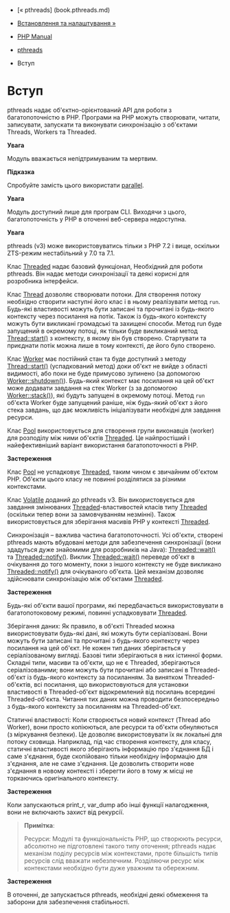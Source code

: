 - [« pthreads] (book.pthreads.md)
- [Встановлення та налаштування »](pthreads.setup.md)

- [PHP Manual](index.md)
- [pthreads](book.pthreads.md)
-   Вступ

# Вступ

pthreads надає об'єктно-орієнтований API для роботи з
багатопоточністю в PHP. Програми на PHP можуть створювати, читати,
записувати, запускати та виконувати синхронізацію з об'єктами Threads,
Workers та Threaded.

**Увага**

Модуль вважається непідтримуваним та мертвим.

**Підказка**

Спробуйте замість цього використати [parallel](book.parallel.md).

**Увага**

Модуль доступний лише для програм CLI. Виходячи з цього,
багатопоточність у PHP в оточенні веб-сервера недоступна.

**Увага**

pthreads (v3) може використовуватись тільки з PHP 7.2 і вище, оскільки
ZTS-режим нестабільний у 7.0 та 7.1.

Клас [Threaded](class.threaded.md) надає базовий функціонал,
Необхідний для роботи pthreads. Він надає методи синхронізації та
деякі корисні для розробника інтерфейси.

Клас [Thread](class.thread.md) дозволяє створювати потоки. Для
створення потоку необхідно створити наступні його клас і в ньому
реалізувати метод `run`. Будь-які властивості можуть бути записані та прочитані
із будь-якого контексту через посилання на потік. Також із будь-якого контексту
можуть бути викликані громадські та захищені способи. Метод run буде
запущений в окремому потоці, як тільки буде викликаний метод
[Thread::start()](thread.start.md) з контексту, в якому він був
створено. Стартувати та приєднати потік можна лише в тому контексті,
де його було створено.

Клас [Worker](class.worker.md) має постійний стан та буде
доступний з методу [Thread::start()](thread.start.md) (успадкований
метод) доки об'єкт не вийде з області видимості, або поки
не буде примусово зупинено (за допомогою
[Worker::shutdown()](worker.shutdown.md)). Будь-який контекст має
посилання на цей об'єкт може додавати завдання на стек Worker (з
за допомогою [Worker::stack()](worker.stack.md)), які будуть запущені в
окремому потоці. Метод `run` об'єкта Worker буде запущений раніше, ніж
будь-який об'єкт з його стека завдань, що дає можливість ініціалізувати
необхідні для завдання ресурси.

Клас [Pool](class.pool.md) використовується для створення групи
виконавців (worker) для розподілу між ними об'єктів
[Threaded](class.threaded.md). Це найпростіший і найефективніший варіант
використання багатопоточності в PHP.

**Застереження**

Клас [Pool](class.pool.md) не успадковує
[Threaded](class.threaded.md), таким чином є звичайним об'єктом
PHP. Об'єкти цього класу не повинні розділятися за різними контекстами.

Клас [Volatile](class.volatile.md) доданий до pthreads v3. Він
використовується для завдання змінюваних
[Threaded](class.threaded.md)-властивостей класів типу
[Threaded](class.threaded.md) (оскільки тепер вони за замовчуванням
незмінні). Також використовується для зберігання масивів PHP у контексті
[Threaded](class.threaded.md).

Синхронізація – важлива частина багатопоточності. Усі об'єкти, створені
pthreads мають вбудовані методи для забезпечення синхронізації (вони
здадуться дуже знайомими для розробників на Java):
[Threaded::wait()](threaded.wait.md) та
[Threaded::notify()](threaded.notify.md). Виклик
[Threaded::wait()](threaded.wait.md) переведе об'єкт в очікування до
того моменту, поки з іншого контексту не буде викликано
[Threaded::notify()](threaded.notify.md) для очікуваного об'єкта. Цей
механізм дозволяє здійснювати синхронізацію між об'єктами
[Threaded](class.threaded.md).

**Застереження**

Будь-які об'єкти вашої програми, які передбачається використовувати в
багатопотоковому режимі, повинні успадковувати
[Threaded](class.threaded.md).

Зберігання даних: Як правило, в об'єкті Threaded можна використовувати
будь-які дані, які можуть бути серіалізовані. Вони можуть бути записані
та прочитані з будь-якого контексту через посилання на цей об'єкт. Не кожен
тип даних зберігається у серіалізованому вигляді. Базові типи зберігаються в них
істинної форми. Складні типи, масиви та об'єкти, що не є
Threaded, зберігаються серіалізованими; вони можуть бути прочитані або
записані в Threaded-об'єкт із будь-якого контексту за посиланням. За винятком
Threaded-об'єктів, всі посилання, що використовуються для установки властивості в
Threaded-об'єкт відокремлений від посилань всередині Threaded-об'єкта. Читання тих
даних можна проводити безпосередньо з будь-якого контексту за посиланням на
Threaded-об'єкт.

Статичні властивості: Коли створюється новий контекст (Thread або
Worker), вони просто копіюються, але ресурси та об'єкти обнуляються (з
міркування безпеки). Це дозволяє використовувати їх як локальні
для потоку сховища. Наприклад, під час створення контексту, для
класу, статичні властивості якого зберігають інформацію про з'єднання
БД і саме з'єднання, буде скопійовано тільки необхідну інформацію
для з'єднання, але не саме з'єднання. Це дозволить створити нове
з'єднання в новому контексті і зберегти його в тому ж місці не
торкаючись оригінального контексту.

**Застереження**

Коли запускаються print_r, var_dump або інші функції налагодження, вони
не включають захист від рекурсії.

> **Примітка**:
>
> Ресурси: Модулі та функціональність PHP, що створюють ресурси, абсолютно
> не підготовлені такого типу оточення; pthreads надає
> механізм поділу ресурсів між контекстами, проте більшість
> типів ресурсів слід вважати небезпечним. Розділяючи ресурс між
> контекстами необхідно бути дуже уважним та обережним.

**Застереження**

В оточенні, де запускається pthreads, необхідні деякі обмеження
та заборони для забезпечення стабільності.
